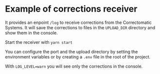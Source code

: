 # Example of corrections receiver

It provides an enpoint `/log` to receive corrections from the Correctomatic Systems. It will
save the corrections to files in the `UPLOAD_DIR` directory and show them in the
console.

Start the receiver with `yarn start`

You can configure the port and the upload directory by setting the environment variables
or by creating a `.env` file in the root of the project.

With `LOG_LEVEL=warn` you will see only the corrections in the console.
